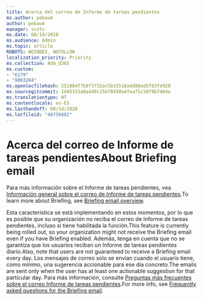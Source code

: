 ```yaml
---
title: Acerca del correo de Informe de tareas pendientes
ms.author: pebaum
author: pebaum
manager: scotv
ms.date: 08/14/2020
ms.audience: Admin
ms.topic: article
ROBOTS: NOINDEX, NOFOLLOW
localization_priority: Priority
ms.collection: Adm_O365
ms.custom:
- "6179"
- "9003284"
ms.openlocfilehash: 551804f7b9f3732ac5b33518add86ed5f83fe928
ms.sourcegitcommit: 1d45333a0a448c15bf8430a4fea75c50f9b7464e
ms.translationtype: HT
ms.contentlocale: es-ES
ms.lasthandoff: 08/14/2020
ms.locfileid: "46756682"
---
```

# <a name="about-briefing-email"></a><span data-ttu-id="ccb1f-102">Acerca del correo de Informe de tareas pendientes</span><span class="sxs-lookup"><span data-stu-id="ccb1f-102">About Briefing email</span></span>

<span data-ttu-id="ccb1f-103">Para más información sobre el Informe de tareas pendientes, vea [Información general sobre el correo de Informe de tareas pendientes](https://docs.microsoft.com/briefing/be-overview).</span><span class="sxs-lookup"><span data-stu-id="ccb1f-103">To learn more about Briefing, see [Briefing email overview](https://docs.microsoft.com/briefing/be-overview).</span></span>  

<span data-ttu-id="ccb1f-104">Esta característica se está implementando en estos momentos, por lo que es posible que su organización no reciba el correo de Informe de tareas pendientes, incluso si tiene habilitada la función.</span><span class="sxs-lookup"><span data-stu-id="ccb1f-104">This feature is currently being rolled out, so your organization might not receive the Briefing email even if you have Briefing enabled.</span></span> <span data-ttu-id="ccb1f-105">Además, tenga en cuenta que no se garantiza que los usuarios reciban un Informe de tareas pendientes diario.</span><span class="sxs-lookup"><span data-stu-id="ccb1f-105">Also, note that users are not guaranteed to receive a Briefing email every day.</span></span> <span data-ttu-id="ccb1f-106">Los mensajes de correo solo se envían cuando el usuario tiene, como mínimo, una sugerencia accionable para ese día concreto.</span><span class="sxs-lookup"><span data-stu-id="ccb1f-106">The emails are sent only when the user has at least one actionable suggestion for that particular day.</span></span> <span data-ttu-id="ccb1f-107">Para más información, consulte [Preguntas más frecuentes sobre el correo Informe de tareas pendientes](https://docs.microsoft.com/briefing/be-faqs).</span><span class="sxs-lookup"><span data-stu-id="ccb1f-107">For more info, see [Frequently asked questions for the Briefing email](https://docs.microsoft.com/briefing/be-faqs).</span></span>